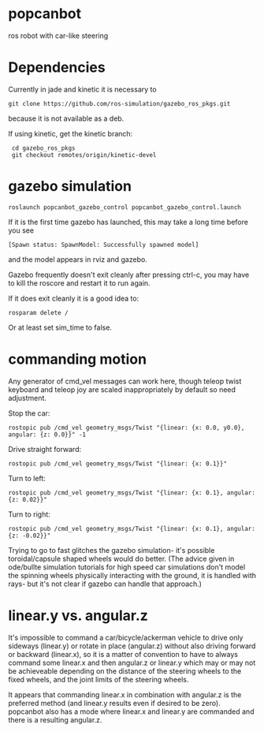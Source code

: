 # popcanbot

ros robot with car-like steering

# Dependencies

Currently in jade and kinetic it is necessary to

    git clone https://github.com/ros-simulation/gazebo_ros_pkgs.git

because it is not available as a deb.

If using kinetic, get the kinetic branch:

     cd gazebo_ros_pkgs
     git checkout remotes/origin/kinetic-devel

# gazebo simulation

    roslaunch popcanbot_gazebo_control popcanbot_gazebo_control.launch

If it is the first time gazebo has launched, this may take a long time before you see

    [Spawn status: SpawnModel: Successfully spawned model]

and the model appears in rviz and gazebo.

Gazebo frequently doesn't exit cleanly after pressing ctrl-c, you may have to kill the roscore and restart it to run again.

If it does exit cleanly it is a good idea to:

    rosparam delete /

Or at least set sim_time to false.

# commanding motion

Any generator of cmd_vel messages can work here, though teleop twist keyboard and teleop joy are scaled inappropriately by default so need adjustment.

Stop the car:

    rostopic pub /cmd_vel geometry_msgs/Twist "{linear: {x: 0.0, y0.0}, angular: {z: 0.0}}" -1

Drive straight forward:

    rostopic pub /cmd_vel geometry_msgs/Twist "{linear: {x: 0.1}}"

Turn to left:

    rostopic pub /cmd_vel geometry_msgs/Twist "{linear: {x: 0.1}, angular: {z: 0.02}}"

Turn to right:

    rostopic pub /cmd_vel geometry_msgs/Twist "{linear: {x: 0.1}, angular: {z: -0.02}}"

Trying to go to fast glitches the gazebo simulation- it's possible toroidal/capsule shaped wheels would do better.
(The advice given in ode/bullte simulation tutorials for high speed car simulations don't model the spinning wheels physically interacting with the ground, it is handled with rays- but it's not clear if gazebo can handle that approach.)

# linear.y vs. angular.z

It's impossible to command a car/bicycle/ackerman vehicle to drive only sideways (linear.y) or rotate in place (angular.z) without also driving forward or backward (linear.x),
so it is a matter of convention to have to always command some linear.x and then angular.z or linear.y which may or may not be achieveable depending on the distance of the steering wheels to the fixed wheels, and the joint limits of the steering wheels.

It appears that commanding linear.x in combination with angular.z is the preferred method (and linear.y results even if desired to be zero).
popcanbot also has a mode where linear.x and linear.y are commanded and there is a resulting angular.z.
